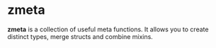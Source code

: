# zmeta
**zmeta** is a collection of useful meta functions. It allows you to create distinct types, merge structs and combine mixins.

